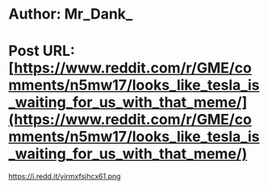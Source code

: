# Author: Mr_Dank_
# Post URL: [https://www.reddit.com/r/GME/comments/n5mw17/looks_like_tesla_is_waiting_for_us_with_that_meme/](https://www.reddit.com/r/GME/comments/n5mw17/looks_like_tesla_is_waiting_for_us_with_that_meme/)


https://i.redd.it/yirmxfsjhcx61.png